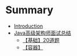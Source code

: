 # Summary

* [Introduction](README.md)
* [Java高级架构师面试总结](javagao-ji-jia-gou-shi-mian-shi-zong-jie.md)
  * [【基础】20道题](3010-ji-chu-3011.md)
  * [【容器】](3010-rong-qi-3011.md)

